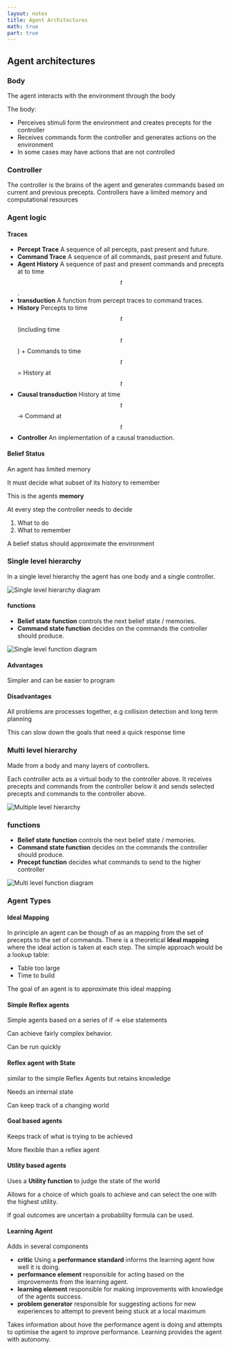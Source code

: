 ```yaml
---
layout: notes
title: Agent Architectures
math: true
part: true
---
```


## Agent architectures 

### Body
The agent interacts with the environment through the body

The body:
* Perceives stimuli form the environment and creates precepts for the controller
* Receives commands form the controller and generates actions on the environment
* In some cases may have actions that are not controlled

### Controller
The controller is the brains of the agent and generates commands based on current and previous precepts.
Controllers have a limited memory and computational resources

### Agent logic
#### Traces
* **Percept Trace** A sequence of all percepts, past present and future.
* **Command Trace** A sequence of all commands, past present and future.
* **Agent History** A sequence of past and present commands and precepts at to time $$t$$.
* **transduction** A function from percept traces to command traces.
* **History** Percepts to time $$t$$ (including time $$t$$) + Commands to time $$t$$ = History at $$t$$
* **Causal transduction** History at time $$t$$ -> Command at $$t$$
* **Controller** An implementation of a causal transduction.

#### Belief Status
An agent has limited memory 

It must decide what subset of its history to remember

This is the agents **memory**

At every step the controller needs to decide
1. What to do
2. What to remember

A belief status should approximate the environment
### Single level hierarchy
In a single level hierarchy the agent has one body and a single controller.

![Single level hierarchy diagram](./assets/single_level_hierarchy.png)

#### functions
* **Belief state function** controls the next belief state / memories.
* **Command state function** decides on the commands the controller should produce.

![Single level function diagram](./assets/single_level_funcitons.png)

#### Advantages
Simpler and can be easier to program

#### Disadvantages
All problems are processes together, e.g collision detection and long term planning

This can slow down the goals that need a quick response time

### Multi level hierarchy

Made from a body and many layers of controllers.

Each controller acts as a virtual body to the controller above. It receives precepts and commands from the controller below it and sends selected precepts and commands to the controller above.

![Multiple level hierarchy](assets/multiple_level_hierarchy.png)

### functions
* **Belief state function** controls the next belief state / memories.
* **Command state function** decides on the commands the controller should produce.
* **Precept function** decides what commands to send to the higher controller

![Multi level function diagram](assets/miltiple_level_functions.png)

### Agent Types
#### Ideal Mapping
In principle an agent can be though of as an mapping from the set of precepts to the set of commands. There is a theoretical **Ideal mapping** where the ideal action is taken at each step.
The simple approach would be a lookup table:
* Table too large
* Time to build

The goal of an agent is to approximate this ideal mapping 

#### Simple Reflex agents
Simple agents based on a series of if -> else statements

Can achieve fairly complex behavior.

Can be run quickly

#### Reflex agent with State
similar to the simple Reflex Agents but retains knowledge

Needs an internal state

Can keep track of a changing world
#### Goal based agents
Keeps track of what is trying to be achieved

More flexible than a reflex agent

#### Utility based agents

Uses a **Utility function** to judge the state of the world

Allows for a choice of which goals to achieve and can select the one with the highest utility.

If goal outcomes are uncertain a probability formula can be used.


#### Learning Agent
Adds in several components
* **critic** Using a **performance standard** informs the learning agent how well it is doing.
* **performance element** responsible for acting based on the improvements from the learning agent.
* **learning element** responsible for making improvements with knowledge of the agents success.
* **problem generator** responsible for suggesting actions for new experiences to attempt to prevent being stuck at a local maximum

Takes information about hove the performance agent is doing and attempts to optimise the agent to improve performance.
Learning provides the agent with autonomy. 
